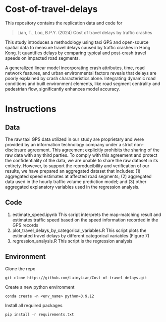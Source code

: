 # Cost-of-travel-delays

This repository contains the replication data and code for 

> Lian, T., Loo, B.P.Y. (2024) Cost of travel delays by traffic crashes

This study introduces a methodology using taxi GPS and open-source spatial data to measure travel delays caused by traffic crashes in Hong Kong. It quantifies delays by comparing typical and post-crash travel speeds on impacted road segments. 

A generalized linear model incorporating crash attributes, time, road network features, and urban environmental factors reveals that delays are poorly explained by crash characteristics alone. Integrating dynamic road conditions and built environment elements, like road segment centrality and pedestrian flow, significantly enhances model accuracy. 

# Instructions

## Data
The raw taxi GPS data utilized in our study are proprietary and were provided by an information technology company under a strict non-disclosure agreement. This agreement explicitly prohibits the sharing of the raw data with any third parties. To comply with this agreement and protect the confidentiality of the data, we are unable to share the raw dataset in its entirety. However, to support the reproducibility and verification of our results, we have prepared an aggregated dataset that includes: (1) aggregated speed estimates at affected road segments; (2) aggregated data used in the hourly traffic volume prediction model; and (3) other aggregated explanatory variables used in the regression analysis.




## Code
1. estimate_speed.ipynb
   This script interprets the map-matching result and estimates traffic speed based on the speed information recorded in the GPS records
2. plot_travel_delays_by_categorical_variables.R
   This script plots the estimated travel delays by different categorical variables (Figure 7)
3. regression_analysis.R
   This script is the regression analysis

## Environment

Clone the repo
```
git clone https://github.com/LainyLian/Cost-of-travel-delays.git
```

Create a new python environment
```
conda create -n <env_name> python=3.9.12
```

Install all required packages
```
pip install -r requirements.txt
```


